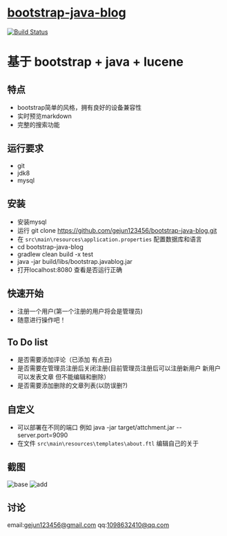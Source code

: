 # [bootstrap-java-blog](https://brucege.com) 

[![Build Status](https://travis-ci.org/gejun123456/bootstrap-java-blog.svg?branch=master)](https://travis-ci.org/gejun123456/bootstrap-java-blog)
<h1>基于 bootstrap + java + lucene</h1>  

特点
---
- bootstrap简单的风格，拥有良好的设备兼容性
- 实时预览markdown
- 完整的搜索功能

运行要求
----
- git
- jdk8
- mysql

安装
---
- 安装mysql
- 运行 git clone https://github.com/gejun123456/bootstrap-java-blog.git  
- 在 `src\main\resources\application.properties` 配置数据库和语言
- cd bootstrap-java-blog
- gradlew clean build -x test
- java -jar build/libs/bootstrap.javablog.jar
- 打开localhost:8080 查看是否运行正确

快速开始
----
- 注册一个用户(第一个注册的用户将会是管理员)
- 随意进行操作吧！

To Do list
----------

- 是否需要添加评论（已添加 有点丑)
- 是否需要在管理员注册后关闭注册(目前管理员注册后可以注册新用户 新用户可以发表文章 但不能编辑和删除）
- 是否需要添加删除的文章列表(以防误删?)

自定义
---
- 可以部署在不同的端口 例如 java -jar target/attchment.jar --server.port=9090
- 在文件 `src\main\resources\templates\about.ftl` 编辑自己的关于

截图
---
![base](https://github.com/gejun123456/bootstrap-java-blog/blob/master/screencut/gif/base.gif)
![add](https://github.com/gejun123456/bootstrap-java-blog/blob/master/screencut/gif/add.gif)


讨论
---
email:gejun123456@gmail.com
qq:1098632410@qq.com